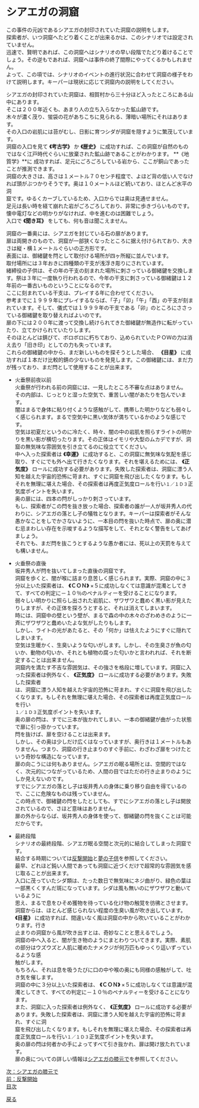 # シアエガの洞窟  

この事件の元凶であるシアエガの封印されていた洞窟の説明をします。  
探索者が、いつ洞窟へたどり着くことが出来るかは、このシナリオでは設定されていません。  
迅速で、賢明であれば、この洞窟へはシナリオの早い段階でたどり着けることでしょう。その逆もであれば、洞窟へは事件の終了間際にやってくるかもしれません。  
よって、この項では、シナリオのイベントの進行状況に合わせて洞窟の様子をわけて説明します。キーパーは現状に応じて洞窟内の説明をしてください。  

シアエガの封印されていた洞窟は、相賀村から三十分ほど入ったところにある山中にあります。  
そこは２００年近くも、あまり人の立ち入らなかった鉱山跡です。  
木々が濃く茂り、蛍袋の花があちこちに見られる、薄暗い場所にそれはあります。  
その入口の岩肌には苔がむし、日影に育つシダが洞窟を隠すように繁茂しています。  
洞窟の入口を見て **《考古学》** か **《歴史》** に成功すれば、この洞窟が自然のものではなく江戸時代ぐらいに放棄された鉱山跡であることがわかります。 **《地質学》**に
成功すれば、足元にごろごろしている岩から、ここが銅山であったことが推測できます。  
洞窟の大きさは、高さは１メートル７０センチ程度で、よほど背の低い人でなければ頭がぶつかりそうです。奥は１０メートルほど続いており、ほとんど水平の洞  
窟です。ゆるくカーブしているため、入口からでは奥は見通せません。  
足元は長い時を経て崩れた岩がごろごろしており、非常に歩きづらいものです。  
懐中電灯などの明かりがなければ、中を進むのは困難でしょう。  
入口で **《聞き耳》** をしても、何も音は聞こえません。  

洞窟の一番奥には、シアエガを封じている石の扉があります。  
扉は両開きのもので、洞窟が一部狭くなったところに据え付けられており、大きさは縦・横１メートルぐらいの正方形です。  
表面には、御緒鍵を閂として取付ける場所が四ヶ所縦に並んでいます。  
取付場所には３年おきに四種類の干支が浅浮き彫りにされています。  
緒締役の子供は、その年の干支の刻まれた場所に刺さっている御緒鍵を交換します。祭は３年に一度執り行われるので、今年の干支に刺さっている御緒鍵は１２年前の一番古いものということになるのです。  
ここに刻まれている干支は、プレイする年に合わせてください。  
参考までに１９９９年にプレイするならば、「子」「卯」「午」「酉」の干支が刻まれています。そして、儀式では１９９９年の干支である「卯」のところにささっている御緒鍵を取り替えればよいのです。  
扉の下には２００年に渡って交換し続けられてきた御緒鍵が無造作に転がっていたり、立てかけられていたりします。  
そのほとんどは錆びて、ボロボロに朽ちており、込められていたＰＯＷの力は消え去り「旧き印」としての力も失っています。  
これらの御緒鍵の中から、まだ新しいものを探そうとした場合、 **《目星》** に成功すれば１本だけ比較的錆の少ないものを発見します。この御緒鍵には、まだ力が残っており、まだ閂として使用することが出来ます。  

* 火垂祭前夜以前  
火垂祭が行われる前の洞窟には、一見したところ不審な点はありません。  
その内部は、じっとりと湿った空気で、重苦しい闇があたりを包んでいます。  
闇はまるで身体に粘り付くような感触がして、携帯した明かりなども弱々しく感じられます。まるで空気中に黒い気体が満ちているかのような感じです。  
空気は初夏だというのに冷たく、時々、闇の中の岩肌を照らすライトの明かりを黒い影が横切ったります。その正体はイモリや大型のムカデですが、洞窟の無気味な雰囲気を引き立てるのに役立ててください。  
中へ入った探索者は **《幸運》** に成功すると、この洞窟に無気味な気配を感じ取り、すぐにでも外へ出て行きたくなります。それを堪えるためには、 **《正気度》** ロールに成功する必要があります。失敗した探索者は、洞窟に漂う人知を越えた宇宙的恐怖に苛まれ、すぐに洞窟を飛び出したくなります。もしそれを無理に堪えた場合、その探索者は再度正気度ロールを行い`１／１Ｄ３`正気度ポイントを失います。  
奥の扉には、四本の閂がしっかり刺さっています。  
もし、探索者がこの閂を抜き放った場合、探索者の誰が一人が坂井秀人の代わりに、シアエガの落とし子の犠牲となります。キーパーは探索者がそんな愚かなことをしでかさないように、一本目の閂を抜いた時点で、扉の奥に潜む忌まわしい存在を示唆するような描写をして、それとなく警告をしてあげましょう。  
それでも、まだ閂を抜こうとするような愚か者には、死以上の天罰を与えても構いません。  

* 火垂祭の直後  
坂井秀人が閂を抜いてしまった直後の洞窟です。  
洞窟を歩くと、闇が喉に詰まり息苦しく感じられます。実際、洞窟の中に３分以上いた探索者は、 **《ＣＯＮ》** ×５に成功しなくては意識が混濁としてきて、すべての判定に－１０％のペナルティーを受けることになります。  
弱々しい明かりに照らし出された岩肌に、ザワザワと蠢めく黒い影が見えたりしますが、その正体を探ろうとすると、それは消えてしまいます。  
時には、洞窟中の壁という壁が、まるで森の中の木々のざわめきのように一斉にザワザワと蠢めいたよな気がしたりもします。  
しかし、ライトの光があたると、その「何か」は怯えたようにすぐに隠れてしまいます。  
空気は生暖かく、生臭いような匂いがします。しかし、その生臭さが魚の匂いか、動物の匂いか、それとも植物の腐った匂いかと言われれば、それを断定することは出来ません。  
洞窟内を満たす不吉な雰囲気は、その強さを格段に増しています。洞窟に入った探索者は例外なく、 **《正気度》** ロールに成功する必要があります。失敗した探索者  
は、洞窟に漂う人知を越えた宇宙的恐怖に苛まれ、すぐに洞窟を飛び出したくなります。もしそれを無理に堪えた場合、その探索者は再度正気度ロールを行い  
`１／１Ｄ３`正気度ポイントを失います。  
奥の扉の閂は、すでに三本が抜かれてしまい、一本の御緒鍵が曲がった状態で扉に引っ掛かっています。  
閂を抜けば、扉を空けることは出来ます。  
しかし、その奥は少しだけ広くはなっていますが、奥行きは１メートルもありません。つまり、洞窟の行き止まりのすぐ手前に、わざわざ扉をつけたという奇妙な構造になっています。  
扉の向こうには何もありません。シアエガの眠る場所とは、空間的ではなく、次元的につながっているため、人間の目ではただの行き止まりのようにしか見えないのです。  
すでにシアエガの落とし子は坂井秀人の身体に乗り移り自由を得ているので、ここに危険なものは残っていません。  
この時点で、御緒鍵の閂をしたとしても、すでにシアエガの落とし子は開放されているので、さほど意味はありません。  
扉の外からならば、坂井秀人の身体を使って、御緒鍵の閂を抜くことは可能だからです。  

* 最終段階  
シナリオの最終段階、シアエガ眠る空間と次元的に結合してしまった洞窟です。  
結合する時期については[反撃開始](038_反撃開始.md)と[夢の子供](037_夢の子供.md)を参照してください。  
最早、どれほど鈍い人間であっても洞窟に近づくだけで超常的な雰囲気を感じ取ることが出来ます。  
入口に茂っていたシダ類は、たった数日で無気味にネジ曲がり、緑色の葉は一部黒くくすんだ斑になっています。シダは風も無いのにザワザワと動いているように  
思え、まるで息をひそめ獲物を待っている化け物の触覚を彷彿とさせます。  
洞窟からは、ほとんど感じられない程度の生臭い風が吹き出しています。 **《目星》** に成功すれば、間違いなく風は洞窟の中から吹いていることがわかります。行き  
止まりの洞窟から風が吹き出すとは、奇妙なことと思えるでしょう。  
洞窟の中へ入ると、闇が生き物のようにまとわりついてきます。実際、素肌の部分はウズウズと人肌に暖めたナメクジが何万匹もゆっくり這いずっているような感  
触がします。  
もちろん、それは息を吸うたびに口の中や喉の奥にも同様の感触がして、吐き気を催します。  
洞窟の中に３分以上いた探索者は、 **《ＣＯＮ》** ×５に成功しなくては意識が混濁としてきて、すべての判定に－１０％のペナルティーを受けることになります。  
また、洞窟に入った探索者は例外なく、 **《正気度》** ロールに成功する必要があります。失敗した探索者は、洞窟に漂う人知を越えた宇宙的恐怖に苛まれ、すぐに洞  
窟を飛び出したくなります。もしそれを無理に堪えた場合、その探索者は再度正気度ロールを行い`１／１Ｄ３`正気度ポイントを失います。  
奥の扉の閂は何者かの手によってすべて引き抜かれ、扉は開け放たれています。  
扉の奥についての詳しい情報は[シアエガの膝元で](040_シアエガの膝元で.md)を参照してください。  

[次：シアエガの膝元で](039_シアエガの膝元で.md)  
[前：反撃開始](038_反撃開始.md)  
[目次](004_シナリオ目次.md)  

<a href="javascript:history.back()">戻る</a>  

